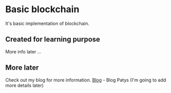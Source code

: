 # Basic blockchain

It's basic implementation of blockchain.

## Created for learning purpose

More info later ...

## More later
Check out my blog for more information.
[Blog](http:/blog.patys.pl) - Blog Patys (I'm going to add more details later)
